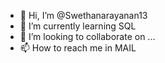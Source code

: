 - 👋 Hi, I’m @Swethanarayanan13
- 🌱 I’m currently learning SQL
- 💞️ I’m looking to collaborate on ...
- 📫 How to reach me in MAIL

<!---
Swethanarayanan13 is a ✨ special ✨ repository because its `README.md` (this file) appears on your GitHub profile.
You can click the Preview link to take a look at your changes.
--->
